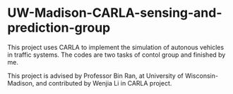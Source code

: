 # UW-Madison-CARLA-sensing-and-prediction-group
This project uses CARLA to implement the simulation of autonous vehicles in traffic systems. The codes are two tasks of contol group and finished by me.

This project is advised by Professor Bin Ran, at University of Wisconsin-Madison, and contributed by Wenjia Li in CARLA project.
